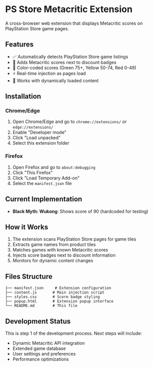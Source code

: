 # PS Store Metacritic Extension

A cross-browser web extension that displays Metacritic scores on PlayStation Store game pages.

## Features

- ✅ Automatically detects PlayStation Store game listings
- 🎯 Adds Metacritic scores next to discount badges
- 🎨 Color-coded scores (Green 75+, Yellow 50-74, Red 0-49)
- ⚡ Real-time injection as pages load
- 🔄 Works with dynamically loaded content

## Installation

### Chrome/Edge
1. Open Chrome/Edge and go to `chrome://extensions/` or `edge://extensions/`
2. Enable "Developer mode"  
3. Click "Load unpacked"
4. Select this extension folder

### Firefox
1. Open Firefox and go to `about:debugging`
2. Click "This Firefox"
3. Click "Load Temporary Add-on"
4. Select the `manifest.json` file

## Current Implementation

- **Black Myth: Wukong**: Shows score of 90 (hardcoded for testing)

## How it Works

1. The extension scans PlayStation Store pages for game tiles
2. Extracts game names from product tiles
3. Matches games with known Metacritic scores
4. Injects score badges next to discount information
5. Monitors for dynamic content changes

## Files Structure

```
├── manifest.json     # Extension configuration
├── content.js       # Main injection script
├── styles.css       # Score badge styling
├── popup.html       # Extension popup interface
└── README.md        # This file
```

## Development Status

This is step 1 of the development process. Next steps will include:
- Dynamic Metacritic API integration
- Extended game database
- User settings and preferences
- Performance optimizations